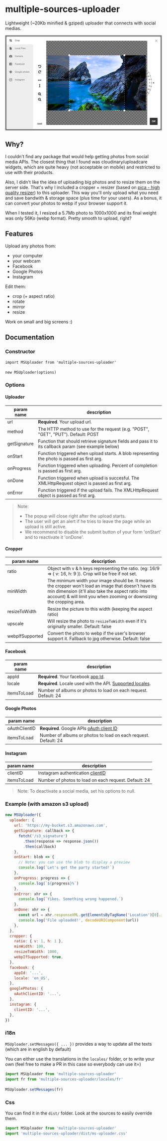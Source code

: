 # multiple-sources-uploader

Lightweight (~20Kb minified & gziped) uploader that connects with social medias.

![alt preview](https://raw.githubusercontent.com/gtournie/multiple-sources-uploader/master/preview2.png)

## Why?

I couldn't find any package that would help getting photos from social media APIs. The closest thing that I found was cloudinary/uploadcare widgets, which are quite heavy (not acceptable on mobile) and restricted to use with their products.

Also, I didn't like the idea of uploading big photos and to resize them on the server side. That's why I included a cropper + resizer (based on [pica - high quality resizer](https://github.com/nodeca/pica)) to this uploader. This way you'll only upload what you need and save bandwith & storage space (plus time for your users). As a bonus, it can convert your photos to webp if your browser support it.

When I tested it, I resized a 5.7Mb photo to 1000x1000 and its final weight was only 56Ko (webp format). Pretty smooth to upload, right?

## Features

Upload any photos from:

- your computer
- your webcam
- Facebook
- Google Photos
- Instagram

Edit them:

- crop (+ aspect ratio)
- rotate
- mirror
- resize

Work on small and big screens :)

## Documentation

### Constructor

```
import MSUploader from 'multiple-sources-uploader'

new MSUploader(options)
```

### Options

#### Uploader

| param name   | description                                                                                          |
| ------------ | ---------------------------------------------------------------------------------------------------- |
| url          | **Required**. Your upload url.                                                                       |  |
| method       | The HTTP method to use for the request (e.g. "POST", "GET", "PUT"). Default: POST                    |
| getSignature | Function that should retrieve signature fields and pass it to its callback param (see example below) |
| onStart      | Function triggered when upload starts. A blob representing the photo is passed as first arg.         |
| onProgress   | Function triggered when uploading. Percent of completion is passed as first arg.                     |
| onDone       | Function triggered when upload is succesful. The XMLHttpRequest object is passed as first arg.       |
| onError      | Function triggered if the upload fails. The XMLHttpRequest object is passed as first arg.            |

> Note:
>
> - The popup will close right after the upload starts.
> - The user will get an alert if he tries to leave the page while an upload is still active.
> - We recommend to disable the submit button of your form 'onStart' and to reactivate it 'onDone'.

#### Cropper

| param name      | description                                                                                                                                                                                                                         |
| --------------- | ----------------------------------------------------------------------------------------------------------------------------------------------------------------------------------------------------------------------------------- |
| ratio           | Object with v & h keys representing the ratio. (eg: 16/9 => { v: 16, h: 9 }). Crop will be free if not set.                                                                                                                         |
| minWidth        | The minimum width your image should be. It means the cropper won't load an image that doesn't have its min dimension (it'll also take the aspect ratio into account) & will limit you when zooming or downsizing the cropping area. |
| resizeToWidth   | Resize the picture to this width (keeping the aspect ratio)                                                                                                                                                                         |
| upscale         | Will resize the photo to `resizeToWidth` even if it's originally smaller. Default: false                                                                                                                                            |
| webpIfSupported | Convert the photo to webp if the user's browser support it. Fallback to jpg otherwise. Default: false                                                                                                                               |

#### Facebook

| param name  | description                                                                                                              |
| ----------- | ------------------------------------------------------------------------------------------------------------------------ |
| appId       | **Required**. Your facebook [app Id](https://developers.facebook.com/docs/apps/).                                        |
| locale      | **Required**. Locale used with the API. [Supported locales](https://developers.facebook.com/docs/internationalization/). |
| itemsToLoad | Number of albums or photos to load on each request. Default: 24                                                          |

#### Google Photos

| param name    | description                                                                                          |
| ------------- | ---------------------------------------------------------------------------------------------------- |
| oAuthClientID | **Required**. Google APIs [oAuth client ID](https://developers.google.com/identity/protocols/OAuth2) |
| itemsToLoad   | Number of albums or photos to load on each request. Default: 24                                      |

#### Instagram

| param name  | description                                                                              |
| ----------- | ---------------------------------------------------------------------------------------- |
| clientID    | Instagram authentication [clientID](https://www.instagram.com/developer/authentication/) |
| itemsToLoad | Number of photos to load on each request. Default: 24                                    |

> Note: To deactivate a social media, set his options to null.

### Example (with amazon s3 upload)

```javascript
new MSUploader({
  uploader: {
    url: 'https://my-bucket.s3.amazonaws.com',
    getSignature: callback => {
      fetch('/s3_signature')
        .then(response => response.json())
        .then(callback)
    },
    onStart: blob => {
      // Note: you can use the blob to display a preview
      console.log(`Let's get the party started!`)
    },
    onProgress: progress => {
      console.log(`${progress}%`)
    },
    onError: xhr => {
      console.log(`Yikes. Something wrong happened.`)
    },
    onDone: xhr => {
      const url = xhr.responseXML.getElementsByTagName('Location')[0].innerHTML
      console.log('File uploaded!', decodeURIComponent(url))
    },
  },
  cropper: {
    ratio: { v: 1, h: 1 },
    minWidth: 100,
    resizeToWidth: 1000,
    webpIfSupported: true,
  },
  facebook: {
    appId: '...',
    locale: 'en_US',
  },
  googlePhotos: {
    oAuthClientID: '...',
  },
  instagram: {
    clientID: '...',
  },
})
```

### i18n

`MSUploader.setMessages({ ... })` provides a way to update all the texts (which are in english by default)

You can either use the translations in the `locales/` folder, or to write your own (feel free to make a PR in this case so everybody can use it=)

```javascript
import MSUploader from 'multiple-sources-uploader'
import fr from 'multiple-sources-uploader/locales/fr'

MSUploader.setMessages(fr)
```

### Css

You can find it in the `dist/` folder. Look at the sources to easily override them.

```javascript
import MSUploader from 'multiple-sources-uploader'
import 'multiple-sources-uploader/dist/ms-uploader.css'
```
